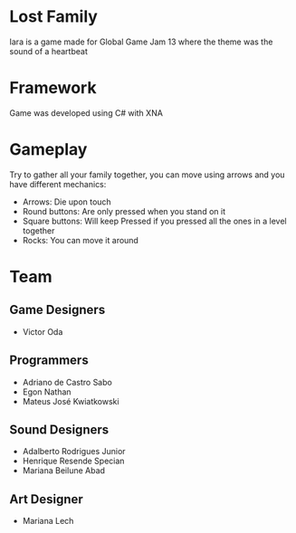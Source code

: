 # Lost Family

Iara is a game made for Global Game Jam 13 where the theme was the sound of a heartbeat

# Framework

Game was developed using C# with XNA

# Gameplay

Try to gather all your family together, you can move using arrows and you have different mechanics:

* Arrows: Die upon touch
* Round buttons: Are only pressed when you stand on it
* Square buttons: Will keep Pressed if you pressed all the ones in a level together
* Rocks: You can move it around

# Team

## Game Designers

* Victor Oda

## Programmers

* Adriano de Castro Sabo
* Egon Nathan 
* Mateus José Kwiatkowski

## Sound Designers

* Adalberto Rodrigues Junior
* Henrique Resende Specian
* Mariana Beilune Abad

## Art Designer

* Mariana Lech

